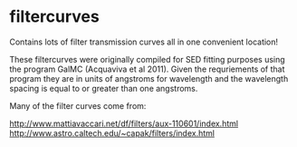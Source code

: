 filtercurves
============

Contains lots of filter transmission curves all in one convenient location!



These filtercurves were originally compiled for SED fitting purposes using the program GalMC (Acquaviva et al 2011).
Given the requriements of that program they are in units of angstroms for wavelength and the wavelength spacing is equal
to or greater than one angstroms.

Many of the filter curves come from:

http://www.mattiavaccari.net/df/filters/aux-110601/index.html
http://www.astro.caltech.edu/~capak/filters/index.html
